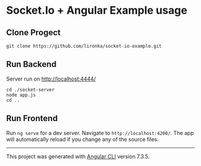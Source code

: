 # Socket.Io + Angular Example usage

## Clone Progect

`git clone https://github.com/lironka/socket-io-example.git`

## Run Backend

Server run on [http://localhost:4444/](http://localhost:4444/)

```
cd ./socket-server
node app.js
cd ..
```

## Run Frontend

Run `ng serve` for a dev server. Navigate to `http://localhost:4200/`. The app will automatically reload if you change any of the source files.

---

This project was generated with [Angular CLI](https://github.com/angular/angular-cli) version 7.3.5.
